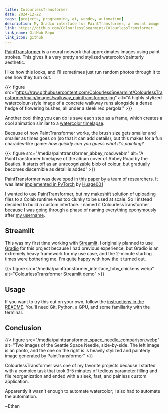 ```yaml
---
title: ColourlessTransformer
date: 2024-12-22
tags: [projects, programming, ai, webdev, automation]
description: My Gradio interface for PaintTransformer, a neural image filter that turns photos into paint timelapses
link: https://github.com/ColourlessSpearmint/ColourlessTransformer
link_name: GitHub Repo
link_icon: github
---
```


[PaintTransformer](https://github.com/Huage001/PaintTransformer) is a neural network that approximates images using paint strokes. This gives it a very pretty and stylized watercolor/painterly aesthetic.

I like how this looks, and I'll sometimes just run random photos through it to see how they turn out.

{{< figure src="https://raw.githubusercontent.com/ColourlessSpearmint/ColourlessTransformer/main/images/walkway_painttransformer.jpg" alt="A highly stylized watercolour-style image of a concrete walkway runs alongside a dense hedge of flowering bushes, all under a sleek red pergola." >}}

Another cool thing you can do is save each step as a frame, which creates a cool animation similar to a [watercolor timelapse](https://youtu.be/1rc0qmqcqMY).

Because of how PaintTransformer works, the brush size gets smaller and smaller as times goes on (so that it can add details), but this makes for a fun charades-like game: *how quickly can you guess what it's painting?*

{{< figure src="/media/painttransformer_abbey_road.webm" alt="A PaintTransformer timelapse of the album cover of Abbey Road by the Beatles. It starts off as an unrecognizable blob of colour, but gradually becomes discernible as detail is added" >}}

PaintTransformer was developed in [this paper](https://arxiv.org/abs/2108.03798) by a team of researchers. It was later [implemented in PyTorch](https://github.com/Huage001/PaintTransformer) by [Huage001](https://github.com/Huage001)

I wanted to use PaintTransformer, but my makeshift solution of uploading files to a Colab runtime was too clunky to be used at scale. So I instead decided to build a custom interface. I named it ColourlessTransformer because I was going through a phase of naming everything eponymously after [my username](/blog/username).

## Streamlit

This was my first time working with [Streamlit](https://streamlit.io/). I originally planned to use [Gradio](https://www.gradio.app/) for this project because I had previous experience, but Gradio is an extremely heavy framework for my use case, and the 2-minute starting times were bothering me. I'm quite happy with how the it turned out.

{{< figure src="/media/painttransformer_interface_toby_chickens.webp" alt="ColourlessTransformer Streamlit demo" >}}

## Usage

If you want to try this out on your own, follow the [instructions in the README](https://github.com/ColourlessSpearmint/ColourlessTransformer?tab=readme-ov-file#usage). You'll need Git, Python, a GPU, and some familiarity with the terminal.

## Conclusion

{{< figure src="/media/painttransformer_space_needle_comparison.webp" alt="Two images of the Seattle Space Needle, side-by-side. The left image is an photo, and the one on the right is is heavily stylized and painterly image generated by PaintTransformer" >}}

ColourlessTransformer was one of my favorite projects because I started with a complex task that took 3-5 minutes of tedious parameter filling and file reorganization and ended with a sleek, fast, and painless custom application.

Apparently it wasn't enough to automate watercolor; I also had to automate the automation.

~Ethan
